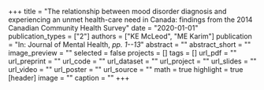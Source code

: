 +++
title = "The relationship between mood disorder diagnosis and experiencing an unmet health-care need in Canada: findings from the 2014 Canadian Community Health Survey"
date = "2020-01-01"
publication_types = ["2"]
authors = ["KE McLeod", "ME Karim"]
publication = "In: Journal of Mental Health, _pp. 1--13_"
abstract = ""
abstract_short = ""
image_preview = ""
selected = false
projects = []
tags = []
url_pdf = ""
url_preprint = ""
url_code = ""
url_dataset = ""
url_project = ""
url_slides = ""
url_video = ""
url_poster = ""
url_source = ""
math = true
highlight = true
[header]
image = ""
caption = ""
+++
